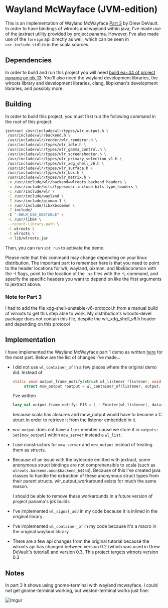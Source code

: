 # Wayland McWayface (JVM-edition)

This is an implementation of Wayland McWayface [Part 3](https://drewdevault.com/2018/02/28/Writing-a-wayland-compositor-part-3.html) by Drew DeVault. 
In order to have bindings of wlroots and wayland within java, I've made use of the jextract utility provided by project panama. 
However, I've also made use of the `foreign` api directly as well, which can be seen in `usr.include.stdlib` in the scala sources.

## Dependencies

In order to build and run this project you will need [build ea+44 of project panama on jdk 13](https://jdk.java.net/panama/). 
You'll also need the wayland development libraries, the wlroots library and development libraries, clang, libpixman's development libraries, and possibly more.

## Building

In order to build this project, you must first run the following command in the root of this project:

```bash
jextract /usr/include/wlr/types/wlr_output.h \
 /usr/include/wlr/backend.h \
 /usr/include/wlr/render/wlr_renderer.h \
 /usr/include/wlr/types/wlr_idle.h \
 /usr/include/wlr/types/wlr_gamma_control.h \
 /usr/include/wlr/types/wlr_screenshooter.h \
 /usr/include/wlr/types/wlr_primary_selection_v1.h \
 /usr/include/wlr/types/wlr_xdg_shell_v6.h \ 
 /usr/include/wlr/types/wlr_surface.h \
 /usr/include/wlr/types/wlr_box.h \
 /usr/include/wlr/types/wlr_matrix.h \
 -m /usr/include/wlr/backend=wlroots.backend_headers \
 -m /usr/include/bits/types=usr.include.bits.type_headers \
 -I /usr/include/wlr \
 -I /usr/include/wayland \
 -I /usr/include/pixman-1 \
 -I /usr/include/libxkbcommon \
 -I include/
 -C "-DWLR_USE_UNSTABLE" \
 -L /usr/lib64 \
 --record-library-path \
 -l wlroots \
 -t wlroots \
 -o lib/wlroots.jar
```

Then, you can run `sbt run` to activate the demo.

Please note that this command may change depending on your linux distribution. 
The important part to remember here is that you need to point to the header locations for wlr, wayland,
pixman, and libxkbcommon with the -I flags, point to the location of the `.so` files with the -L command,
and specify the specific headers you want to depend on like the first arguments to jextract above.

### Note for Part 3
I had to add the file xdg-shell-unstable-v6-protocol.h from a manual build of wlroots to get this step able to work.
My distribution's wlroots-devel package does not contain this file, despite the wlr_xdg_shell_v6.h header and depending
on this protocol

## Implementation

I have implemented the Wayland McWayface part 1 demo as written [here](https://github.com/ddevault/mcwayface/blob/f89092e7d38e43c55583098beadde26b3d1235eb/src/main.c) for the most part. Below are the list of changes I've made...


* I did not use `wl_container_of` in a few places where the original demo did. Instead of 
  ```c
  static void output_frame_notify(struct wl_listener *listener, void *data) {
	   struct mcw_output *output = wl_container_of(listener, output, frame);
  ```
  I've written
  ```scala
  lazy val output_frame_notify: FI5 = (_: Pointer[wl_listener], data: Pointer[_]) => {
  ```
  because scala has closures and mcw_output would have to become a C struct in order to retrieve it from the listener embedded in it.

* `mcw_output` does not have a `link` member cause we store it in `outputs: Set[mcw_output]` within `mcw_server` instead a `wl_list`.

* I use constructors for `mcw_server` and `mcw_output` instead of treating them as structs.

* Because of an issue with the bytecode emitted with jextract, some anonymous struct bindings are not comprehensible to scala
(such as `wlroots.backend.anon$backend_h$444`). Because of this I've created java classes to handle the extraction of these 
anonymous struct types from their parent structs. wlr_output_workaround exists for much the same reason.

  I should be able to remove these workarounds in a future version of project panama's jdk builds 

* I've implemented `wl_signal_add` in my code because it is inlined in the original library. 
* I've implemented `wl_container_of` in my code because it's a macro in the original wayland library.
* There are a few api changes from the original tutorial because the wlroots api has changed between version 0.2 (which was used in Drew DeVault's tutorial) and version 0.3. This project targets wlroots version 0.3


## Notes

In part 3 it shows using gnome-terminal with wayland mcwayface. I could not get gnome-terminal working, but weston-terminal works just fine: 

![Imgur](https://i.imgur.com/1T03xi5.png)
